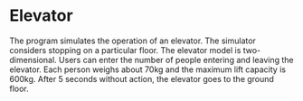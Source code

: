 # Elevator
The program simulates the operation of an elevator. The simulator considers stopping on a particular floor. The elevator model is two-dimensional. Users can enter the number of people entering and leaving the elevator. Each person weighs about 70kg and the maximum lift capacity is 600kg. After 5 seconds without action, the elevator goes to the ground floor.
